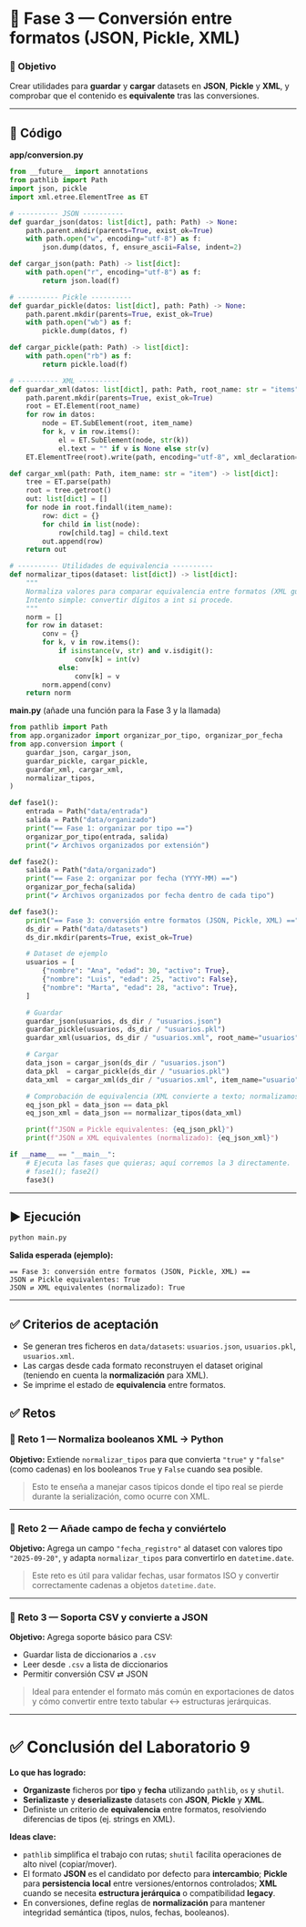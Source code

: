 # 🔹 Fase 3 — Conversión entre formatos (JSON, Pickle, XML)

### 🎯 Objetivo

Crear utilidades para **guardar** y **cargar** datasets en **JSON**, **Pickle** y **XML**, y comprobar que el contenido es **equivalente** tras las conversiones.

---

## 🧭 Código

**app/conversion.py**

```python
from __future__ import annotations
from pathlib import Path
import json, pickle
import xml.etree.ElementTree as ET

# ---------- JSON ----------
def guardar_json(datos: list[dict], path: Path) -> None:
    path.parent.mkdir(parents=True, exist_ok=True)
    with path.open("w", encoding="utf-8") as f:
        json.dump(datos, f, ensure_ascii=False, indent=2)

def cargar_json(path: Path) -> list[dict]:
    with path.open("r", encoding="utf-8") as f:
        return json.load(f)

# ---------- Pickle ----------
def guardar_pickle(datos: list[dict], path: Path) -> None:
    path.parent.mkdir(parents=True, exist_ok=True)
    with path.open("wb") as f:
        pickle.dump(datos, f)

def cargar_pickle(path: Path) -> list[dict]:
    with path.open("rb") as f:
        return pickle.load(f)

# ---------- XML ----------
def guardar_xml(datos: list[dict], path: Path, root_name: str = "items", item_name: str = "item") -> None:
    path.parent.mkdir(parents=True, exist_ok=True)
    root = ET.Element(root_name)
    for row in datos:
        node = ET.SubElement(root, item_name)
        for k, v in row.items():
            el = ET.SubElement(node, str(k))
            el.text = "" if v is None else str(v)
    ET.ElementTree(root).write(path, encoding="utf-8", xml_declaration=True)

def cargar_xml(path: Path, item_name: str = "item") -> list[dict]:
    tree = ET.parse(path)
    root = tree.getroot()
    out: list[dict] = []
    for node in root.findall(item_name):
        row: dict = {}
        for child in list(node):
            row[child.tag] = child.text
        out.append(row)
    return out

# ---------- Utilidades de equivalencia ----------
def normalizar_tipos(dataset: list[dict]) -> list[dict]:
    """
    Normaliza valores para comparar equivalencia entre formatos (XML guarda todo como texto).
    Intento simple: convertir dígitos a int si procede.
    """
    norm = []
    for row in dataset:
        conv = {}
        for k, v in row.items():
            if isinstance(v, str) and v.isdigit():
                conv[k] = int(v)
            else:
                conv[k] = v
        norm.append(conv)
    return norm
```

**main.py** (añade una función para la Fase 3 y la llamada)

```python
from pathlib import Path
from app.organizador import organizar_por_tipo, organizar_por_fecha
from app.conversion import (
    guardar_json, cargar_json,
    guardar_pickle, cargar_pickle,
    guardar_xml, cargar_xml,
    normalizar_tipos,
)

def fase1():
    entrada = Path("data/entrada")
    salida = Path("data/organizado")
    print("== Fase 1: organizar por tipo ==")
    organizar_por_tipo(entrada, salida)
    print("✔ Archivos organizados por extensión")

def fase2():
    salida = Path("data/organizado")
    print("== Fase 2: organizar por fecha (YYYY-MM) ==")
    organizar_por_fecha(salida)
    print("✔ Archivos organizados por fecha dentro de cada tipo")

def fase3():
    print("== Fase 3: conversión entre formatos (JSON, Pickle, XML) ==")
    ds_dir = Path("data/datasets")
    ds_dir.mkdir(parents=True, exist_ok=True)

    # Dataset de ejemplo
    usuarios = [
        {"nombre": "Ana", "edad": 30, "activo": True},
        {"nombre": "Luis", "edad": 25, "activo": False},
        {"nombre": "Marta", "edad": 28, "activo": True},
    ]

    # Guardar
    guardar_json(usuarios, ds_dir / "usuarios.json")
    guardar_pickle(usuarios, ds_dir / "usuarios.pkl")
    guardar_xml(usuarios, ds_dir / "usuarios.xml", root_name="usuarios", item_name="usuario")

    # Cargar
    data_json = cargar_json(ds_dir / "usuarios.json")
    data_pkl  = cargar_pickle(ds_dir / "usuarios.pkl")
    data_xml  = cargar_xml(ds_dir / "usuarios.xml", item_name="usuario")

    # Comprobación de equivalencia (XML convierte a texto; normalizamos)
    eq_json_pkl = data_json == data_pkl
    eq_json_xml = data_json == normalizar_tipos(data_xml)

    print(f"JSON ⇄ Pickle equivalentes: {eq_json_pkl}")
    print(f"JSON ⇄ XML equivalentes (normalizado): {eq_json_xml}")

if __name__ == "__main__":
    # Ejecuta las fases que quieras; aquí corremos la 3 directamente.
    # fase1(); fase2()
    fase3()
```

---

## ▶️ Ejecución

```bash
python main.py
```

**Salida esperada (ejemplo):**

```
== Fase 3: conversión entre formatos (JSON, Pickle, XML) ==
JSON ⇄ Pickle equivalentes: True
JSON ⇄ XML equivalentes (normalizado): True
```

---

## ✅ Criterios de aceptación

* Se generan tres ficheros en `data/datasets`: `usuarios.json`, `usuarios.pkl`, `usuarios.xml`.
* Las cargas desde cada formato reconstruyen el dataset original (teniendo en cuenta la **normalización** para XML).
* Se imprime el estado de **equivalencia** entre formatos.



## ✅ Retos

### 🔸 Reto 1 — Normaliza booleanos XML → Python

**Objetivo:**
Extiende `normalizar_tipos` para que convierta `"true"` y `"false"` (como cadenas) en los booleanos `True` y `False` cuando sea posible.

> Esto te enseña a manejar casos típicos donde el tipo real se pierde durante la serialización, como ocurre con XML.

---

### 🔸 Reto 2 — Añade campo de fecha y conviértelo

**Objetivo:**
Agrega un campo `"fecha_registro"` al dataset con valores tipo `"2025-09-20"`, y adapta `normalizar_tipos` para convertirlo en `datetime.date`.

> Este reto es útil para validar fechas, usar formatos ISO y convertir correctamente cadenas a objetos `datetime.date`.

---

### 🔸 Reto 3 — Soporta CSV y convierte a JSON

**Objetivo:**
Agrega soporte básico para CSV:

* Guardar lista de diccionarios a `.csv`
* Leer desde `.csv` a lista de diccionarios
* Permitir conversión CSV ⇄ JSON

> Ideal para entender el formato más común en exportaciones de datos y cómo convertir entre texto tabular ↔ estructuras jerárquicas.


---

# ✅ Conclusión del Laboratorio 9

**Lo que has logrado:**

* **Organizaste** ficheros por **tipo** y **fecha** utilizando `pathlib`, `os` y `shutil`.
* **Serializaste** y **deserializaste** datasets con **JSON**, **Pickle** y **XML**.
* Definiste un criterio de **equivalencia** entre formatos, resolviendo diferencias de tipos (ej. strings en XML).

**Ideas clave:**

* `pathlib` simplifica el trabajo con rutas; `shutil` facilita operaciones de alto nivel (copiar/mover).
* El formato **JSON** es el candidato por defecto para **intercambio**; **Pickle** para **persistencia local** entre versiones/entornos controlados; **XML** cuando se necesita **estructura jerárquica** o compatibilidad **legacy**.
* En conversiones, define reglas de **normalización** para mantener integridad semántica (tipos, nulos, fechas, booleanos).

